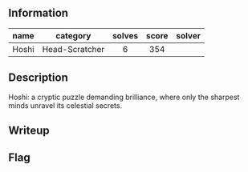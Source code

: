 ## Information
| name  |    category    | solves | score | solver |
|:-----:|:--------------:|:------:|:-----:|:------:|
| Hoshi | Head-Scratcher |   6    |  354  |        |

## Description
Hoshi: a cryptic puzzle demanding brilliance, where only the sharpest minds unravel its celestial secrets.

## Writeup

## Flag

